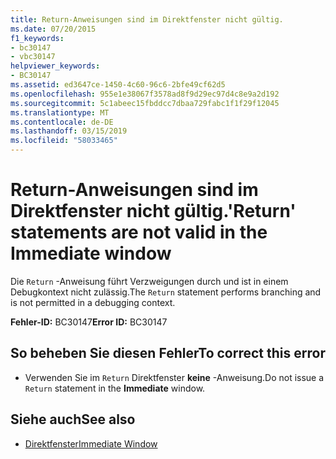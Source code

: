 ```yaml
---
title: Return-Anweisungen sind im Direktfenster nicht gültig.
ms.date: 07/20/2015
f1_keywords:
- bc30147
- vbc30147
helpviewer_keywords:
- BC30147
ms.assetid: ed3647ce-1450-4c60-96c6-2bfe49cf62d5
ms.openlocfilehash: 955e1e38067f3578ad8f9d29ec97d4c8e9a2d192
ms.sourcegitcommit: 5c1abeec15fbddcc7dbaa729fabc1f1f29f12045
ms.translationtype: MT
ms.contentlocale: de-DE
ms.lasthandoff: 03/15/2019
ms.locfileid: "58033465"
---
```

# <a name="return-statements-are-not-valid-in-the-immediate-window"></a><span data-ttu-id="3ef20-102">Return-Anweisungen sind im Direktfenster nicht gültig.</span><span class="sxs-lookup"><span data-stu-id="3ef20-102">'Return' statements are not valid in the Immediate window</span></span>
<span data-ttu-id="3ef20-103">Die `Return` -Anweisung führt Verzweigungen durch und ist in einem Debugkontext nicht zulässig.</span><span class="sxs-lookup"><span data-stu-id="3ef20-103">The `Return` statement performs branching and is not permitted in a debugging context.</span></span>  
  
 <span data-ttu-id="3ef20-104">**Fehler-ID:** BC30147</span><span class="sxs-lookup"><span data-stu-id="3ef20-104">**Error ID:** BC30147</span></span>  
  
## <a name="to-correct-this-error"></a><span data-ttu-id="3ef20-105">So beheben Sie diesen Fehler</span><span class="sxs-lookup"><span data-stu-id="3ef20-105">To correct this error</span></span>  
  
-   <span data-ttu-id="3ef20-106">Verwenden Sie im `Return` Direktfenster **keine** -Anweisung.</span><span class="sxs-lookup"><span data-stu-id="3ef20-106">Do not issue a `Return` statement in the **Immediate** window.</span></span>  
  
## <a name="see-also"></a><span data-ttu-id="3ef20-107">Siehe auch</span><span class="sxs-lookup"><span data-stu-id="3ef20-107">See also</span></span>

- [<span data-ttu-id="3ef20-108">Direktfenster</span><span class="sxs-lookup"><span data-stu-id="3ef20-108">Immediate Window</span></span>](/visualstudio/ide/reference/immediate-window)
